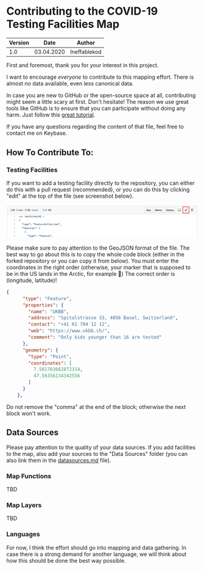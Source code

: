 # Contributing to the COVID-19 Testing Facilities Map

| Version | Date       | Author       |
| ------- | ---------- | ------------ |
| 1.0     | 03.04.2020 | Ineffablekod |

First and foremost, thank you for your interest in this project. 

I want to encourage _everyone_ to contribute to this mapping effort. There is almost no data available, even less canonical data. 

In case you are new to GitHub or the open-source space at all, contributing might seem a little scary at first. Don't hesitate! The reason we use great tools like GitHub is to ensure that you can participate without doing any harm. Just follow this [great tutorial](https://github.com/firstcontributions/first-contributions). 

If you have any questions regarding the content of that file, feel free to contact me on Keybase.

## How To Contribute To:

### Testing Facilities

If you want to add a testing facility directly to the repository, you can either do this with a pull request (recommended), or you can do this by clicking "edit" at the top of the file (see screenshot below). 

![Screenshot editing online](img/contributing/contributing_editing.png)

Please make sure to pay attention to the GeoJSON format of the file. The best way to go about this is to copy the whole code block (either in the forked repository or you can copy it from below). 
You must enter the coordinates in the right order (otherwise, your marker that is supposed to be in the US lands in the Arctic, for example :grimacing:) The correct order is (longitude, latitude)! 

```JSON
{
      "type": "Feature",
      "properties": {
        "name": "UKBB",
        "address": "Spitalstrasse 33, 4056 Basel, Switzerland",
        "contact": "+41 61 704 12 12",
        "web": "https://www.ukbb.ch/",
        "comment": "Only kids younger than 16 are tested"
      },
      "geometry": {
        "type": "Point",
        "coordinates": [
          7.581703662872314,
          47.56356134342556
        ]
      }
    },
```

Do not remove the "comma" at the end of the block; otherwise the next block won't work. 

## Data Sources

Please pay attention to the quality of your data sources. If you add facilities to the map, also add your sources to the "Data Sources" folder (you can also link them in the [datasources.md](https://github.com/IneffableKoD/cov19testmap/tree/master/datasources) file).

### Map Functions

TBD

### Map Layers

TBD

### Languages

For now, I think the effort should go into mapping and data gathering. In case there is a strong demand for another language, we will think about how this should be done the best way possible. 